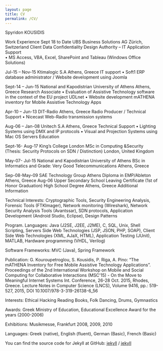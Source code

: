 ```yaml
---
layout: page
title: CV
permalink: /CV/
---
```

Spyridon KOUSIDIS


Work Experience
Sept 18 to Date	UBS Business Solutions AG 		Zürich, Switzerland
	Client Data Confidentiality Design Authority – IT Application Support                                         
•	MS Access, VBA, Excel, SharePoint and Tableau (Windows Office Solutions)

Jul-15 – Nov-15	Ktimalogic S.A 		Athens, Greece
	IT support
•	Soft1 ERP database administrator / Website development using Joomla

Sept-14 – Jun-15	National and Kapodistrian University of Athens		Athens, Greece
Research Associate
•	Evaluation of Assistive Technology software in the context of the EU project UDLnet
•	Website development mATHENA inventory for Mobile Assistive Technology Apps

Apr-10 – Jun-13	DIT-Radio 		Athens, Greece 
Radio Producer / Technical Support
•	Nicecast Web-Radio transmission systems

Aug-06 – Jan-08		Unitech S.A						Athens, Greece
			Technical Support
•	Lighting Systems using DMX and IP protocols
•	Visual and Projection Systems using Mac OS Servers
Education

Sept-16- Aug-17		King’s College London	 				MSc in Computing &Security
	(Thesis: Security Protocols on SDN / Distinction)			London, United Kingdom

May-07- Jul-15 	National and Kapodistrian University of Athens 	BSc in Informatics and
	Grade: Very Good	Telecommunications
		Athens, Greece 

Sep-08-May-09	SAE Technology Group Athens	Diploma in EMP/Ableton 
		               Athens, Greece
Aug-06	Upper Secondary School Leaving Certificate
	(1st of Honor Graduation)	High School Degree
		Athens, Greece
Additional Information


Technical Interests:	Cryptographic Tools, Security Engineering Analysis, Forensic Tools (FTKImager), Network monitoring (Wireshark), Network Security Analysis Tools (Avantssar), SDN protocols, Application Development (Android Studio, Eclipse), Design Patterns

Program. Languages:	Java (J2SE, J2EE, J2ME), C, SQL, Unix, Shell Scripting, Servers Side Web Technologies (JSP, JSON, PHP, SOAP), Client Side Web Technologies (XML, AJaX, HTML), Application Testing (JUnit), MATLAB, Hardware programming (VHDL, Verilog)

Software Frameworks:	MVC (Java), Spring Framework

Publication:	G. Kouroupetroglou, S. Kousidis, P. Riga, A. Pino: “The mATHENA Inventory for Free Mobile Assistive Technology Applications”. Proceedings of the 2nd International Workshop on Mobile and Social Computing for Collaborative Interactions (MSC'15) - On the Move to Meaningful Internet Systems Int. Conference, 26-28 Oct. 2015, Rhodes, Greece. Lecture Notes in Computer Science (LNCS), Volume 9416, pp.: 519-527, 2015, DOI 10.1007/978-3-319-26138-6_56
	
Interests:	Ethical Hacking Reading Books, Folk Dancing, Drums, Gymnastics
	
Awards:	Greek Ministry of Education, Educational Excellence Award for the years (2000-2006)

Exhibitions:	Musikmesse, Frankfurt 2008, 2009, 2010 

Languages: 		Greek (native), English (fluent), German (Basic), French (Basic) 









You can find the source code for Jekyll at GitHub:
[jekyll][jekyll-organization] /
[jekyll](www.google.com)


[jekyll-organization]: www.auto.ch
